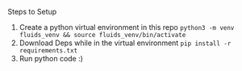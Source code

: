 Steps to Setup
1. Create a python virtual environment in this repo
`python3 -m venv fluids_venv && source fluids_venv/bin/activate`
2. Download Deps while in the virtual environment
`pip install -r requirements.txt`
3. Run python code :)
